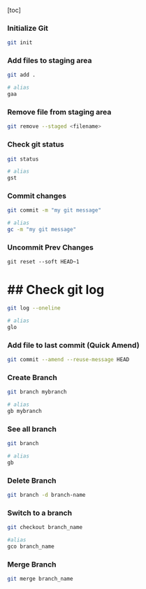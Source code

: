 

[toc]

### Initialize Git

```bash
git init
```



### Add files to staging area

```bash
git add . 

# alias
gaa
```



### Remove file from staging area

````bash
git remove --staged <filename>
````



### Check git status

```bash
git status

# alias
gst
```



### Commit changes

```bash
git commit -m "my git message"

# alias
gc -m "my git message"
```


### Uncommit Prev Changes

```shell
git reset --soft HEAD~1
```


 #  ## Check git log

```bash
git log --oneline

# alias
glo
```



### Add file to last commit (Quick Amend)

```bash
git commit --amend --reuse-message HEAD
```



### Create Branch

```bash
git branch mybranch

# alias
gb mybranch
```



### See all branch

```bash
git branch

# alias
gb
```



### Delete Branch

```bash
git branch -d branch-name
```




### Switch to a branch

```bash
git checkout branch_name

#alias
gco branch_name
```



### Merge Branch

````bash
git merge branch_name
````



